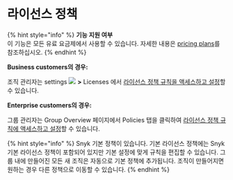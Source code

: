# 라이선스 정책

{% hint style="info" %}
**기능 지원 여부**\
이 기능은 모든 유료 요금제에서 사용할 수 있습니다. 자세한 내용은 [pricing plans](https://snyk.io/plans/)를 참조하십시오.
{% endhint %}

**Business customers의 경우:**

조직 관리자는 settings ![](../../../.gitbook/assets/cog\_icon.png) **>** Licenses 에서 [라이선스 정책 규칙을 액세스하고 설정](setting-a-license-policy.md)할 수 있습니다.

**Enterprise customers의 경우:**

그룹 관리자는 Group Overview 페이지에서 Policies 탭을 클릭하여 [라이선스 정책 규칙에 액세스하고 설정](setting-a-license-policy.md)할 수 있습니다.

{% hint style="info" %}
Snyk 기본 정책이 있습니다. 기본 라이선스 정책에는 Snyk 기본 라이선스 정책이 포함되어 있지만 기본 설정에 맞게 규칙을 편집할 수 있습니다. 그룹 내에 만들어진 모든 새 조직은 자동으로 기본 정책에 추가됩니다. 조직이 만들어지면 원하는 경우 다른 정책으로 이동할 수 있습니다.
{% endhint %}
